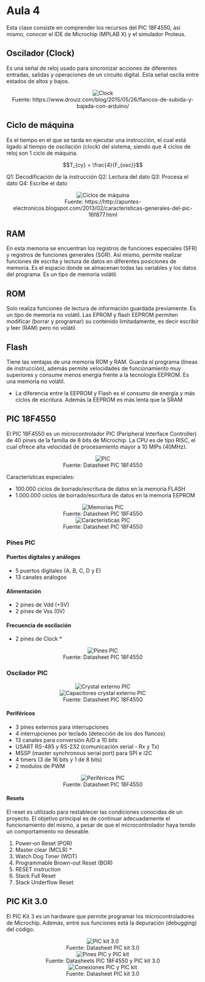 <h1>Aula 4</h1>

Esta clase consiste en comprender los recursos del PIC 18F4550, así mismo, conocer el IDE de Microchip (MPLAB X) y el simulador Proteus.

<h2>Oscilador (Clock)</h2>

Es una señal de reloj usado para sincronizar acciones de diferentes entradas, salidas y operaciones de un circuito digital. Esta señal oscila entre estados de altos y bajos.

<div align="center">
<img src="Imagenes/image.png" alt="Clock"/>
<br>
<figcaption>Fuente: https://www.drouiz.com/blog/2015/05/26/flancos-de-subida-y-bajada-con-arduino/</figcaption>
</div>

<h2>Ciclo de máquina</h2>

Es el tiempo en el que se tarda en ejecutar una instrucción, el cual está ligado al tiempo de oscilación (clock) del sistema, siendo que 4 ciclos de reloj son 1 ciclo de máquina. 

$$T_{cy} = \frac{4}{F_{osc}}$$

Q1: Decodificación de la instrucción
Q2: Lectura del dato
Q3: Procesa el dato
Q4: Escribe el dato

<div align="center">
<img src="Imagenes/image-1.png" alt="Ciclos de máquina"/>
<br>
<figcaption>Fuente: https://http://apuntes-electronicos.blogspot.com/2013/02/caracteristicas-generales-del-pic-16f877.html</figcaption>
</div>

<h2>RAM</h2>

En esta memoria se encuentran los registros de funciones especiales (SFR) y registros de funciones generales (SGR). Así mismo, permite realizar funciones de escrita y lectura de datos en diferentes posiciones de memoria. Es el espacio donde se almacenan todas las variables y los datos del programa. Es un tipo de memoria volátil. 

<h2>ROM</h2>

Solo realiza funciones de lectura de información guardada previamente. Es un tipo de memoria no volátil. Las EPROM y flash EEPROM permiten modificar (borrar y programar) su contenido limitadamente, es decir escribir y leer (RAM) pero no volátil.

<h2>Flash</h2>

Tiene las ventajas de una memoria ROM y RAM. Guarda el programa (líneas de instrucción), además permite velocidades de funcionamiento muy superiores y consume menos energía frente a la tecnología EEPROM. Es una memoria no volátil.

* La diferencia entre la EEPROM y Flash es el consumo de energía y más ciclos de escritura. Además la EEPROM es más lenta que la SRAM

<h2>PIC 18F4550</h2>

El PIC 18F4550 es un microcontrolador PIC (Peripheral Interface Controller) de 40 pines de la familia de 8 bits de Microchip. La CPU es de tipo RISC, el cual ofrece alta velocidad de procesamiento mayor a 10 MIPs (40MHz).

<div align="center">
<img src="Imagenes/image-4.png" alt="PIC"/>
<br>
<figcaption>Fuente: Datasheet PIC 18F4550</figcaption>
</div>

Características especiales:
- 100.000 ciclos de borrado/escritura de datos en la memoria FLASH
- 1.000.000 ciclos de borrado/escritura de datos en la memoria EEPROM

<div align="center">
<img src="Imagenes/image-2.png" alt="Memorias PIC"/>
<br>
<figcaption>Fuente: Datasheet PIC 18F4550</figcaption>
</div>

<div align="center">
<img src="Imagenes/image-3.png" alt="Características PIC"/>
<br>
<figcaption>Fuente: Datasheet PIC 18F4550</figcaption>
</div>

<h3>Pines PIC</h3>

<h4>Puertos digitales y análogos</h4>

- 5 puertos digitales (A, B, C, D y E)
- 13 canales análogos

<h4>Alimentación</h4>

- 2 pines de Vdd (+5V)
- 2 pines de Vss (0V)

<h4>Frecuencia de oscilación</h4>

- 2 pines de Clock *

<div align="center">
<img src="Imagenes/image-5.png" alt="Pines PIC"/>
<br>
<figcaption>Fuente: Datasheet PIC 18F4550</figcaption>
</div>

<h3>Oscilador PIC</h3>

<div align="center">
<img src="Imagenes/image-6.png" alt="Crystal externo PIC"/>
<br>
<img src="Imagenes/image-7.png" alt="Capacitores crystal externo PIC"/>
<br>
<figcaption>Fuente: Datasheet PIC 18F4550</figcaption>
</div>

<h4>Periféricos</h4>

- 3 pines externos para interrupciones
- 4 interrupciones por teclado (detección de los dos flancos)
- 13 canales para conversión A/D a 10 bits 
- USART RS-485 y RS-232 (comunicación serial - Rx y Tx)
- MSSP (master synchronous serial port) para SPI e I2C
- 4 timers (3 de 16 bits y 1 de 8 bits)
- 2 modulos de PWM

<div align="center">
<img src="Imagenes/image-8.png" alt="Periféricos PIC"/>
<br>
<figcaption>Fuente: Datasheet PIC 18F4550</figcaption>
</div>

<h4>Resets</h4>

El reset es utilizado para restablecer las condiciones conocidas de un proyecto. El objetivo principal es de continuar adecuadamente el funcionamiento del mismo, a pesar de que el microcontrolador haya tenido un comportamiento no deseable.

1. Power-on Reset (POR)
2. Master clear (MCLR) *
3. Watch Dog Timer (WDT)
4. Programmable Brown-out Reset (BOR)
5. RESET instruction
6. Stack Full Reset
7. Stack Underflow Reset

<h2>PIC Kit 3.0</h2>

El PIC Kit 3 es un hardware que permite programar los microcontroladores de Microchip. Además, entre sus funciones está la depuración (debugging) del código.

<div align="center">
<img src="Imagenes/image-9.png" alt="PIC kit 3.0"/>
<br>
<figcaption>Fuente: Datasheet PIC kit 3.0</figcaption>
</div>

<div align="center">
<img src="Imagenes/image-10.png" alt="Pines PIC y PIC kit"/>
<br>
<figcaption>Fuente: Datasheets PIC 18F4550 y PIC kit 3.0</figcaption>
</div>

<div align="center">
<img src="Imagenes/image-11.png" alt="Conexiones PIC y PIC kit"/>
<br>
<figcaption>Fuente: Datasheet PIC kit 3.0</figcaption>
</div>
